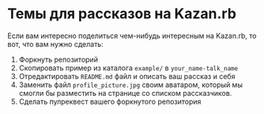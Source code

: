# Темы для рассказов на Kazan.rb

Если вам интересно поделиться чем-нибудь интересным на Kazan.rb, то вот, что вам нужно сделать:

1. Форкнуть репозиторий
2. Скопировать пример из каталога `example/` в `your_name-talk_name`
3. Отредактировать `README.md` файл и описать ваш рассказ и себя
4. Заменить файл `profile_picture.jpg` своим аватаром, который мы смогли бы разместить на странице со списком рассказчиков.
5. Сделать пулреквест вашего форкнутого репозитория

